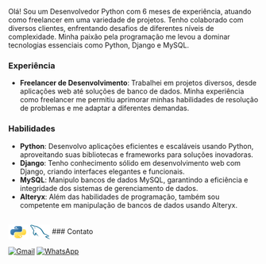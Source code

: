 
Olá! Sou um Desenvolvedor Python com 6 meses de experiência, atuando como freelancer em uma variedade de projetos. Tenho colaborado com diversos clientes, enfrentando desafios de diferentes níveis de complexidade. Minha paixão pela programação me levou a dominar tecnologias essenciais como Python, Django e MySQL.

### Experiência

- **Freelancer de Desenvolvimento**: Trabalhei em projetos diversos, desde aplicações web até soluções de banco de dados. Minha experiência como freelancer me permitiu aprimorar minhas habilidades de resolução de problemas e me adaptar a diferentes demandas.

### Habilidades

- **Python**: Desenvolvo aplicações eficientes e escaláveis usando Python, aproveitando suas bibliotecas e frameworks para soluções inovadoras.
- **Django**: Tenho conhecimento sólido em desenvolvimento web com Django, criando interfaces elegantes e funcionais.
- **MySQL**: Manipulo bancos de dados MySQL, garantindo a eficiência e integridade dos sistemas de gerenciamento de dados.
- **Alteryx**: Além das habilidades de programação, também sou competente em manipulação de bancos de dados usando Alteryx.


<div style="display: inline_block"><br>
  <!-- Ícone do Python -->
  <img align="center" alt="Python" height="30" width="40" src="https://raw.githubusercontent.com/devicons/devicon/master/icons/python/python-original.svg">
  
  <!-- Ícone do MySQL -->
  <img align="center" alt="MySQL" height="30" width="40" src="https://raw.githubusercontent.com/devicons/devicon/master/icons/mysql/mysql-original.svg">
  ### Contato

<a href="mailto:felipe.c.lima1604@gmail.com"><img align="center" alt="Gmail" height="30" width="40" src="https://img.shields.io/badge/Gmail-D14836?style=for-the-badge&logo=gmail&logoColor=white"></a>
<a href="https://wa.me/5521967094378"><img align="center" alt="WhatsApp" height="30" width="40" src="https://img.shields.io/badge/WhatsApp-25D366?style=for-the-badge&logo=whatsapp&logoColor=white"></a>

  
